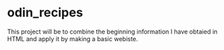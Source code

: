 # odin_recipes
This project will be to combine the beginning information I have obtaied in HTML and apply it by making a basic webiste.
